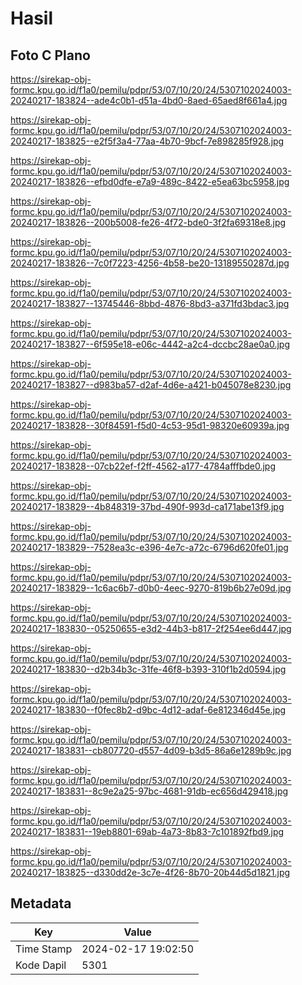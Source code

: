 # Hasil

## Foto C Plano

https://sirekap-obj-formc.kpu.go.id/f1a0/pemilu/pdpr/53/07/10/20/24/5307102024003-20240217-183824--ade4c0b1-d51a-4bd0-8aed-65aed8f661a4.jpg

https://sirekap-obj-formc.kpu.go.id/f1a0/pemilu/pdpr/53/07/10/20/24/5307102024003-20240217-183825--e2f5f3a4-77aa-4b70-9bcf-7e898285f928.jpg

https://sirekap-obj-formc.kpu.go.id/f1a0/pemilu/pdpr/53/07/10/20/24/5307102024003-20240217-183826--efbd0dfe-e7a9-489c-8422-e5ea63bc5958.jpg

https://sirekap-obj-formc.kpu.go.id/f1a0/pemilu/pdpr/53/07/10/20/24/5307102024003-20240217-183826--200b5008-fe26-4f72-bde0-3f2fa69318e8.jpg

https://sirekap-obj-formc.kpu.go.id/f1a0/pemilu/pdpr/53/07/10/20/24/5307102024003-20240217-183826--7c0f7223-4256-4b58-be20-13189550287d.jpg

https://sirekap-obj-formc.kpu.go.id/f1a0/pemilu/pdpr/53/07/10/20/24/5307102024003-20240217-183827--13745446-8bbd-4876-8bd3-a371fd3bdac3.jpg

https://sirekap-obj-formc.kpu.go.id/f1a0/pemilu/pdpr/53/07/10/20/24/5307102024003-20240217-183827--6f595e18-e06c-4442-a2c4-dccbc28ae0a0.jpg

https://sirekap-obj-formc.kpu.go.id/f1a0/pemilu/pdpr/53/07/10/20/24/5307102024003-20240217-183827--d983ba57-d2af-4d6e-a421-b045078e8230.jpg

https://sirekap-obj-formc.kpu.go.id/f1a0/pemilu/pdpr/53/07/10/20/24/5307102024003-20240217-183828--30f84591-f5d0-4c53-95d1-98320e60939a.jpg

https://sirekap-obj-formc.kpu.go.id/f1a0/pemilu/pdpr/53/07/10/20/24/5307102024003-20240217-183828--07cb22ef-f2ff-4562-a177-4784afffbde0.jpg

https://sirekap-obj-formc.kpu.go.id/f1a0/pemilu/pdpr/53/07/10/20/24/5307102024003-20240217-183829--4b848319-37bd-490f-993d-ca171abe13f9.jpg

https://sirekap-obj-formc.kpu.go.id/f1a0/pemilu/pdpr/53/07/10/20/24/5307102024003-20240217-183829--7528ea3c-e396-4e7c-a72c-6796d620fe01.jpg

https://sirekap-obj-formc.kpu.go.id/f1a0/pemilu/pdpr/53/07/10/20/24/5307102024003-20240217-183829--1c6ac6b7-d0b0-4eec-9270-819b6b27e09d.jpg

https://sirekap-obj-formc.kpu.go.id/f1a0/pemilu/pdpr/53/07/10/20/24/5307102024003-20240217-183830--05250655-e3d2-44b3-b817-2f254ee6d447.jpg

https://sirekap-obj-formc.kpu.go.id/f1a0/pemilu/pdpr/53/07/10/20/24/5307102024003-20240217-183830--d2b34b3c-31fe-46f8-b393-310f1b2d0594.jpg

https://sirekap-obj-formc.kpu.go.id/f1a0/pemilu/pdpr/53/07/10/20/24/5307102024003-20240217-183830--f0fec8b2-d9bc-4d12-adaf-6e812346d45e.jpg

https://sirekap-obj-formc.kpu.go.id/f1a0/pemilu/pdpr/53/07/10/20/24/5307102024003-20240217-183831--cb807720-d557-4d09-b3d5-86a6e1289b9c.jpg

https://sirekap-obj-formc.kpu.go.id/f1a0/pemilu/pdpr/53/07/10/20/24/5307102024003-20240217-183831--8c9e2a25-97bc-4681-91db-ec656d429418.jpg

https://sirekap-obj-formc.kpu.go.id/f1a0/pemilu/pdpr/53/07/10/20/24/5307102024003-20240217-183831--19eb8801-69ab-4a73-8b83-7c101892fbd9.jpg

https://sirekap-obj-formc.kpu.go.id/f1a0/pemilu/pdpr/53/07/10/20/24/5307102024003-20240217-183825--d330dd2e-3c7e-4f26-8b70-20b44d5d1821.jpg


## Metadata

| Key        | Value               |
| ---------- | ------------------- |
| Time Stamp | 2024-02-17 19:02:50 |
| Kode Dapil | 5301                |



